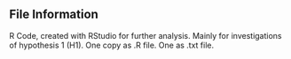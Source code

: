 ## File Information

R Code, created with RStudio for further analysis. Mainly for investigations of hypothesis 1 (H1). One copy as .R file. One as .txt file.
